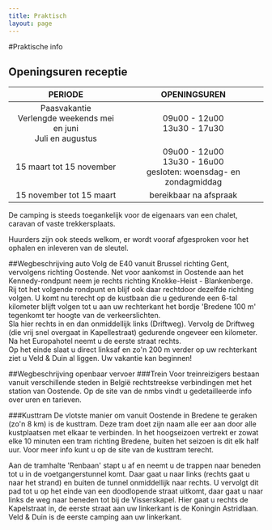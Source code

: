 ```yaml
---
title: Praktisch
layout: page
---
```



#Praktische info


## Openingsuren receptie

PERIODE                         | OPENINGSUREN       | 
:------------------------------:|:-----------:|
Paasvakantie<br>Verlengde weekends mei en juni<br>Juli en augustus               |09u00 - 12u00<br>13u30 - 17u30
15 maart tot 15 november        |09u00 - 12u00<br>13u30 - 16u00<br>gesloten: woensdag- en zondagmiddag
15 november tot 15 maart        |bereikbaar na afspraak       


De camping is steeds toegankelijk voor de eigenaars van een chalet, 
caravan of vaste trekkersplaats.

Huurders zijn ook steeds welkom, er wordt vooraf afgesproken voor het ophalen en inleveren van de sleutel.


##Wegbeschrijving auto
Volg de E40 vanuit Brussel richting Gent, vervolgens richting Oostende. Net voor aankomst in Oostende aan het Kennedy-rondpunt neem je rechts richting Knokke-Heist - Blankenberge.<br>
Rij tot het volgende rondpunt en blijf ook daar rechtdoor dezelfde richting volgen. U komt nu terecht op de kustbaan die u gedurende een 6-tal kilometer blijft volgen tot u aan uw rechterkant het bordje 'Bredene 100 m' tegenkomt ter hoogte van de verkeerslichten.<br> 
Sla hier rechts in en dan onmiddellijk links (Driftweg). Vervolg de Driftweg (die vrij snel overgaat in Kapellestraat) gedurende ongeveer een kilometer. Na het Europahotel neemt u de eerste straat rechts.<br>
Op het einde slaat u direct linksaf en zo'n 200 m verder op uw rechterkant ziet u Veld & Duin al liggen. Uw vakantie kan beginnen!

##Wegbeschrijving openbaar vervoer
###Trein
Voor treinreizigers bestaan vanuit verschillende steden in België rechtstreekse verbindingen met het station van Oostende. Op de site van de nmbs vindt u gedetailleerde info over uren en tarieven.

###Kusttram
De vlotste manier om vanuit Oostende in Bredene te geraken (zo'n 8 km) is de kusttram. Deze tram doet zijn naam alle eer aan door alle kustplaatsen met elkaar te verbinden. In het hoogseizoen vertrekt er zowat elke 10 minuten een tram richting Bredene, buiten het seizoen is dit elk half uur. Voor meer info kunt u op de site van de kusttram terecht.<br>

Aan de tramhalte 'Renbaan' stapt u af en neemt u de trappen naar beneden tot u in de voetgangerstunnel komt. Daar gaat u naar links (rechts gaat u naar het strand) en buiten de tunnel onmiddellijk naar rechts. U vervolgt dit pad tot u op het einde van een doodlopende straat uitkomt, daar gaat u naar links de weg naar beneden tot bij de Visserskapel. Hier gaat u rechts de Kapelstraat in, de eerste straat aan uw linkerkant is de Koningin Astridlaan. Veld & Duin is de eerste camping aan uw linkerkant.


